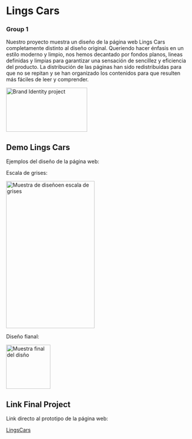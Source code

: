 
# Lings Cars
### Group 1

Nuestro proyecto muestra un diseño de la página web Lings Cars completamente distinto al diseño original. Queriendo hacer énfasis en un estilo moderno y limpio, nos hemos decantado por fondos planos, lineas definidas y limpias para garantizar una sensación de sencillez y eficiencia del producto. La distribución de las páginas han sido redistribuídas para que no se repitan y se han organizado los contenidos para que resulten más fáciles de leer y comprender.

<img src="https://i.postimg.cc/vBMHNC7G/Group-22.jpg" alt='Brand Identity project' width="220" height="120">


## Demo Lings Cars

Ejemplos del diseño de la página web:

Escala de grises: 

<img src="https://i.postimg.cc/KzNvSQQB/Group-23.jpg" alt='Muestra de diseñoen escala de grises' width="240" height="400">

Diseño fianal:

<img src="https://i.postimg.cc/FzxthxfX/Group-67.jpg" alt='Muestra final del disño' width="120" height="120">

## Link Final Project

Link directo al prototipo de la página web:

[LingsCars](https://www.figma.com/file/ZlwVyaKxsqdW5G3bOoJ6M8/LingCars-Project-F5?type=design&node-id=6-8&mode=design&t=Zeo4YW2KnRLnwzk5-0)

## 




